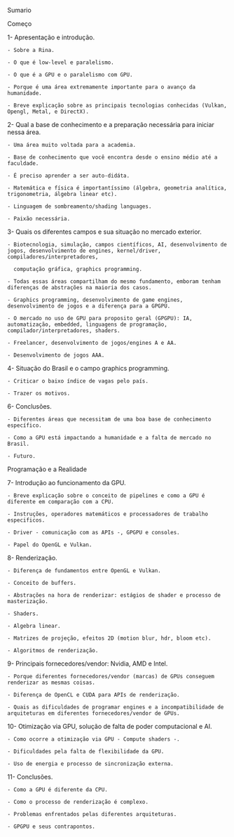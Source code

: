 Sumario 

  

Começo 

  
1- Apresentação e introdução. 

    - Sobre a Rina. 

    - O que é low-level e paralelismo. 

    - O que é a GPU e o paralelismo com GPU. 

    - Porque é uma área extremamente importante para o avanço da humanidade. 

    - Breve explicação sobre as principais tecnologias conhecidas (Vulkan, Opengl, Metal, e DirectX). 

2- Qual a base de conhecimento e a preparação necessária para iniciar nessa área. 

    - Uma área muito voltada para a academia. 

    - Base de conhecimento que você encontra desde o ensino médio até a faculdade. 

    - É preciso aprender a ser auto-didáta. 

    - Matemática e física é importantíssimo (álgebra, geometria analítica, trigonometria, álgebra linear etc). 

    - Linguagem de sombreamento/shading languages. 

    - Paixão necessária. 

3- Quais os diferentes campos e sua situação no mercado exterior. 

    - Biotecnologia, simulação, campos científicos, AI, desenvolvimento de jogos, desenvolvimento de engines, kernel/driver, compiladores/interpretadores, 

      computação gráfica, graphics programming. 

    - Todas essas áreas compartilham do mesmo fundamento, emboram tenham diferenças de abstrações na maioria dos casos. 

    - Graphics programming, desenvolvimento de game engines, desenvolvimento de jogos e a diferença para a GPGPU. 

    - O mercado no uso de GPU para proposito geral (GPGPU): IA, automatização, embedded, linguagens de programação, compilador/interpretadores, shaders. 

    - Freelancer, desenvolvimento de jogos/engines A e AA. 

    - Desenvolvimento de jogos AAA. 

4- Situação do Brasil e o campo graphics programming. 

    - Criticar o baixo índice de vagas pelo país. 

    - Trazer os motivos. 

6- Conclusões. 

    - Diferentes áreas que necessitam de uma boa base de conhecimento específico. 

    - Como a GPU está impactando a humanidade e a falta de mercado no Brasil. 

    - Futuro. 

  

Programação e a Realidade 

  

7- Introdução ao funcionamento da GPU. 

    - Breve explicação sobre o conceito de pipelines e como a GPU é diferente em comparação com a CPU. 

    - Instruções, operadores matemáticos e processadores de trabalho especificos. 

    - Driver - comunicação com as APIs -, GPGPU e consoles. 

    - Papel do OpenGL e Vulkan. 

8- Renderização. 

    - Diferença de fundamentos entre OpenGL e Vulkan. 

    - Conceito de buffers. 

    - Abstrações na hora de renderizar: estágios de shader e processo de masterização. 

    - Shaders. 

    - Algebra linear. 

    - Matrizes de projeção, efeitos 2D (motion blur, hdr, bloom etc). 

    - Algoritmos de renderização. 

9- Principais fornecedores/vendor: Nvidia, AMD e Intel. 

    - Porque diferentes fornecedores/vendor (marcas) de GPUs conseguem renderizar as mesmas coisas. 

    - Diferença de OpenCL e CUDA para APIs de renderização. 

    - Quais as dificuldades de programar engines e a incompatibilidade de arquiteturas em diferentes fornecedores/vendor de GPUs. 

10- Otimização via GPU, solução de falta de poder computacional e AI. 

    - Como ocorre a otimização via GPU - Compute shaders -. 

    - Dificuldades pela falta de flexibilidade da GPU. 

    - Uso de energia e processo de sincronização externa. 

11- Conclusões. 

    - Como a GPU é diferente da CPU. 

    - Como o processo de renderização é complexo. 

    - Problemas enfrentados pelas diferentes arquiteturas. 

    - GPGPU e seus contrapontos. 
